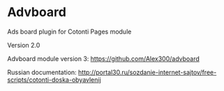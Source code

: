 Advboard
========

Ads board plugin for Cotonti Pages module


Version 2.0


Advboard module version 3: https://github.com/Alex300/advboard


Russian documentation: http://portal30.ru/sozdanie-internet-sajtov/free-scripts/cotonti-doska-obyavlenij
